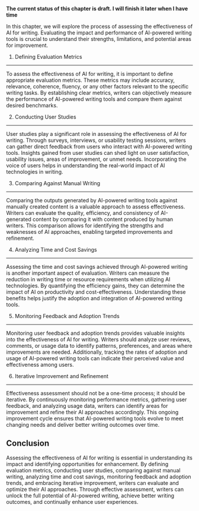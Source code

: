 **The current status of this chapter is draft. I will finish it later when I have time**

In this chapter, we will explore the process of assessing the effectiveness of AI for writing. Evaluating the impact and performance of AI-powered writing tools is crucial to understand their strengths, limitations, and potential areas for improvement.

1. Defining Evaluation Metrics
------------------------------

To assess the effectiveness of AI for writing, it is important to define appropriate evaluation metrics. These metrics may include accuracy, relevance, coherence, fluency, or any other factors relevant to the specific writing tasks. By establishing clear metrics, writers can objectively measure the performance of AI-powered writing tools and compare them against desired benchmarks.

2. Conducting User Studies
--------------------------

User studies play a significant role in assessing the effectiveness of AI for writing. Through surveys, interviews, or usability testing sessions, writers can gather direct feedback from users who interact with AI-powered writing tools. Insights gained from user studies can shed light on user satisfaction, usability issues, areas of improvement, or unmet needs. Incorporating the voice of users helps in understanding the real-world impact of AI technologies in writing.

3. Comparing Against Manual Writing
-----------------------------------

Comparing the outputs generated by AI-powered writing tools against manually created content is a valuable approach to assess effectiveness. Writers can evaluate the quality, efficiency, and consistency of AI-generated content by comparing it with content produced by human writers. This comparison allows for identifying the strengths and weaknesses of AI approaches, enabling targeted improvements and refinement.

4. Analyzing Time and Cost Savings
----------------------------------

Assessing the time and cost savings achieved through AI-powered writing is another important aspect of evaluation. Writers can measure the reduction in writing time or resource requirements when utilizing AI technologies. By quantifying the efficiency gains, they can determine the impact of AI on productivity and cost-effectiveness. Understanding these benefits helps justify the adoption and integration of AI-powered writing tools.

5. Monitoring Feedback and Adoption Trends
------------------------------------------

Monitoring user feedback and adoption trends provides valuable insights into the effectiveness of AI for writing. Writers should analyze user reviews, comments, or usage data to identify patterns, preferences, and areas where improvements are needed. Additionally, tracking the rates of adoption and usage of AI-powered writing tools can indicate their perceived value and effectiveness among users.

6. Iterative Improvement and Refinement
---------------------------------------

Effectiveness assessment should not be a one-time process; it should be iterative. By continuously monitoring performance metrics, gathering user feedback, and analyzing usage data, writers can identify areas for improvement and refine their AI approaches accordingly. This ongoing improvement cycle ensures that AI-powered writing tools evolve to meet changing needs and deliver better writing outcomes over time.

Conclusion
----------

Assessing the effectiveness of AI for writing is essential in understanding its impact and identifying opportunities for enhancement. By defining evaluation metrics, conducting user studies, comparing against manual writing, analyzing time and cost savings, monitoring feedback and adoption trends, and embracing iterative improvement, writers can evaluate and optimize their AI approaches. Through effective assessment, writers can unlock the full potential of AI-powered writing, achieve better writing outcomes, and continually enhance user experiences.
